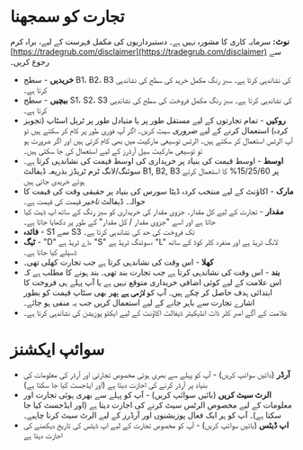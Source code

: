 # **تجارت کو سمجھنا**

**نوٹ:** سرمایہ کاری کا مشورہ نہیں ہے۔ دستبرداریوں کی مکمل فہرست کے لیے، براہ کرم [https://tradegrub.com/disclaimer](https://tradegrub.com/disclaimer) سے رجوع کریں۔

- **خریدیں** - سطح B1، B2، B3 کی نشاندہی کرتا ہے۔ سبز رنگ مکمل خرید کی سطح کی نشاندہی کرتا ہے۔
- **بیچیں** - سطح S1، S2، S3 کی نشاندہی کرتا ہے۔ سبز رنگ مکمل فروخت کی سطح کی نشاندہی کرتا ہے۔
- **روکیں** - تمام تجارتوں کے لیے مستقل طور پر یا متبادل طور پر ٹریل اسٹاپ (تجویز کردہ) استعمال کرنے کے لیے *ضروری* سیٹ کریں۔ اگر آپ فوری طور پر کام کر سکتے ہیں تو آپ الرٹس استعمال کر سکتے ہیں۔ الرٹس توسیعی مارکیٹ میں بھی کام کرتی ہیں اور اگر ضرورت ہو تو توسیعی مارکیٹ سیل آرڈرز کے لیے استعمال کی جا سکتی ہیں۔
- **اوسط** - اوسط قیمت کی بنیاد پر خریداری کی اوسط قیمت کی نشاندہی کرتا ہے۔ سوئنگ/لانگ ٹرم ٹریڈز بذریعہ ڈیفالٹ B1, B2, B3 پر 15/25/60% کا استعمال کرتے ہوئے خریدی جاتی ہیں
- **مارک** - اکاؤنٹ کے لیے منتخب کردہ ڈیٹا سورس کی بنیاد پر حقیقی وقت کی قیمت کا حوالہ۔ ڈیفالٹ *تاخیر* قیمت کی قیمت ہے۔
- **مقدار** - تجارت کے لیے کل مقدار۔ جزوی مقدار کی خریداری کو سبز رنگ کے ساتھ اپ ڈیٹ کیا جاتا ہے اور اسے "جزوی مقدار / کل مقدار" کے طور پر دکھایا جاتا ہے۔
- **فائدہ** - S1 سے S3 تک فروخت کی حد کی نشاندہی کرتا ہے۔
- **ٹیگ** - "D" ڈے ٹریڈ ہے، "S" سوئنگ ٹریڈ ہے، "L" لانگ ٹریڈ ہے اور منفرد کلر کوڈ کے ساتھ ڈسپلے کیا جاتا ہے۔
- **کھلا** - اس وقت کی نشاندہی کرتا ہے جب تجارت کھلی تھی۔
- **بند** - اس وقت کی نشاندہی کرتا ہے جب تجارت بند تھی۔ بند ہونے کا مطلب ہے کہ اس علامت کے لیے کوئی اضافی خریداری متوقع نہیں ہے یا آپ پہلے ہی فروخت کا ابتدائی ہدف حاصل کر چکے ہیں۔ آپ کو **لازمی ہے** پھر بھی سٹاپ قیمت کو بطور اشارے تجارت سے باہر جانے کے لیے استعمال کریں جب یہ منفی ہو جائے۔
- علامت کے آگے امبر کلر ڈاٹ انڈیکیٹر ڈیفالٹ اکاؤنٹ کے لیے ایکٹو پوزیشن کی نشاندہی کرتا ہے۔

# سوائپ ایکشنز
- **آرڈر** (دائیں سوائپ کریں) - آپ کو پہلے سے بھری ہوئی مخصوص تجارتی اور آرڈر کی معلومات کی بنیاد پر آرڈر کرنے کی اجازت دیتا ہے (اور ایڈجسٹ کیا جا سکتا ہے)
- **الرٹ سیٹ کریں** (بائیں سوائپ کریں) - آپ کو پہلے سے بھری ہوئی تجارت اور معلومات کے لیے مخصوص الرٹس سیٹ کرنے کی اجازت دیتا ہے (اور ایڈجسٹ کیا جا سکتا ہے)۔ آپ کو ہر ایک فعال پوزیشنوں اور آرڈرز کے لیے الرٹ سیٹ کرنا چاہیے۔
- **اپ ڈیٹس** (بائیں سوائپ کریں) - آپ کو مخصوص تجارت کے لیے اپ ڈیٹس کی تاریخ دیکھنے کی اجازت دیتا ہے

